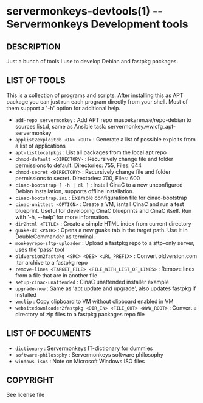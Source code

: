 servermonkeys-devtools(1) -- Servermonkeys Development tools
=============================================

## DESCRIPTION

Just a bunch of tools I use to develop Debian and fastpkg packages.

## LIST OF TOOLS

This is a collection of programs and scripts. After installing this as APT
package you can just run each program directly from your shell. Most of them
support a '-h' option for additional help.

* `add-repo_servermonkey` : Add APT repo muspekaren.se/repo-debian to
  sources.list.d, same as Ansible task: servermonkey.ww.cfg_apt-servermonkey
* `applist2exploitdb <IN> <OUT>` : Generate a list of possible exploits from a
  list of applications
* `apt-listlocalpkgs` : List all packages from the local apt repo
* `chmod-default <DIRECTORY>` : Recursively change file and folder permissions
  to default. Directories: 755, Files: 644
* `chmod-secret <DIRECTORY>` : Recursively change file and folder permissions
  to secret. Directories: 700, Files: 600
* `cinac-bootstrap [ -h | dl ]` : Install CinaC to a new unconfigured
  Debian installation, supports offline installation.
* `cinac-bootstrap.ini` : Example configuration file for cinac-bootstrap
* `cinac-unittest <OPTION>` : Create a VM, isntall CinaC and run a test
  blueprint. Useful for developing CinaC blueprints and CinaC itself. Run
  with '-h, --help' for more information.
* `dir2html <TITLE>` : Create a simple HTML index from current directory
* `guake-dc <PATH>` : Opens a new guake tab in the target path. Use it in
  DoubleCommander as terminal.
* `monkeyrepo-sftp-uploader` : Upload a fastpkg repo to a sftp-only server,
  uses the 'pass' tool
* `oldversion2fastpkg <SRC> <DES> <URL_PREFIX>` : Convert oldversion.com .tar
  archive to a fastpkg repo
* `remove-lines <TARGET_FILE> <FILE_WITH_LIST_OF_LINES>` : Remove lines from a
  file that are in another file
* `setup-cinac-unattended` : CinaC unattended installer example
* `upgrade-now` : Same as 'apt update and upgrade', also updates fastpkg if
  installed
* `vmclip` : Copy clipboard to VM without clipboard enabled in VM
* `websitedownloader2fastpkg <DIR_IN> <FILE_OUT> <WWW_ROOT>` : Convert a
  directory of zip files to a fastpkg packages repo file

## LIST OF DOCUMENTS

* `dictionary` : Servermonkeys IT-dictionary for dummies
* `software-philosophy` : Servermonkeys software philosophy
* `windows-isos` : Note on Microsoft Windows ISO files

## COPYRIGHT

See license file
